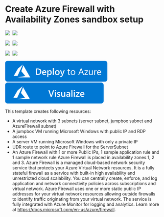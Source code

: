 # Create Azure Firewall with Availability Zones sandbox setup

<IMG SRC="https://azurequickstartsservice.blob.core.windows.net/badges/101-azurefirewall-with-zones-sandbox/PublicLastTestDate.svg" />&nbsp;
<IMG SRC="https://azurequickstartsservice.blob.core.windows.net/badges/101-azurefirewall-with-zones-sandbox/PublicDeployment.svg" />&nbsp;

<IMG SRC="https://azurequickstartsservice.blob.core.windows.net/badges/101-azurefirewall-with-zones-sandbox/FairfaxLastTestDate.svg" />&nbsp;
<IMG SRC="https://azurequickstartsservice.blob.core.windows.net/badges/101-azurefirewall-with-zones-sandbox/FairfaxDeployment.svg" />&nbsp;

<IMG SRC="https://azurequickstartsservice.blob.core.windows.net/badges/101-azurefirewall-with-zones-sandbox/BestPracticeResult.svg" />&nbsp;
<IMG SRC="https://azurequickstartsservice.blob.core.windows.net/badges/101-azurefirewall-with-zones-sandbox/CredScanResult.svg" />&nbsp;

<a href="https://portal.azure.com/#create/Microsoft.Template/uri/https%3A%2F%2Fraw.githubusercontent.com%2FAzure%2Fazure-quickstart-templates%2Fmaster%2F101-azurefirewall-with-zones-sandbox%2Fazuredeploy.json" target="_blank">
    <img src="https://raw.githubusercontent.com/Azure/azure-quickstart-templates/master/1-CONTRIBUTION-GUIDE/images/deploytoazure.svg?sanitize=true"/>
</a>
<a href="http://armviz.io/#/?load=https%3A%2F%2Fraw.githubusercontent.com%2FAzure%2Fazure-quickstart-templates%2Fmaster%2F101-azurefirewall-with-zones-sandbox%2Fazuredeploy.json" target="_blank">
    <img src="https://raw.githubusercontent.com/Azure/azure-quickstart-templates/master/1-CONTRIBUTION-GUIDE/images/visualizebutton.svg?sanitize=true"/>
</a>

This template creates following resources:
- A virtual network with 3 subnets (server subnet, jumpbox subnet and AzureFirewall subnet)
- A jumpbox VM running Microsoft Windows with public IP and RDP access
- A server VM running Microsoft Windows with only a private IP
- UDR route to point to Azure Firewall for the ServerSubnet
- An Azure Firewall with 1 or more Public IPs, 1 sample application rule and 1 sample network rule
Azure Firewall is placed in availability zones 1, 2 and 3.
Azure Firewall is a managed cloud-based network security service that protects your Azure Virtual Network resources.
It is a fully stateful firewall as a service with built-in high availability and unrestricted cloud scalability.
You can centrally create, enforce, and log application and network connectivity policies across subscriptions and virtual network.
Azure Firewall uses one or more static public IP addresses for your virtual network resources allowing outside firewalls to identify traffic originating from your virtual network.
The service is fully integrated with Azure Monitor for logging and analytics. Learn more at https://docs.microsoft.com/en-us/azure/firewall.

